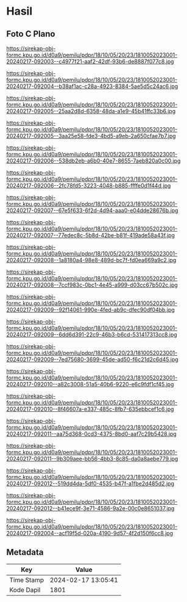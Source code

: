 # Hasil

## Foto C Plano

https://sirekap-obj-formc.kpu.go.id/d0a9/pemilu/pdpr/18/10/05/20/23/1810052023001-20240217-092003--c4977f21-aaf2-42df-93b6-de8887f077c8.jpg

https://sirekap-obj-formc.kpu.go.id/d0a9/pemilu/pdpr/18/10/05/20/23/1810052023001-20240217-092004--b38af1ac-c28a-4923-8384-5ae5d5c24ac6.jpg

https://sirekap-obj-formc.kpu.go.id/d0a9/pemilu/pdpr/18/10/05/20/23/1810052023001-20240217-092005--25aa2d8d-6358-48da-a1e9-45b41ffc33b6.jpg

https://sirekap-obj-formc.kpu.go.id/d0a9/pemilu/pdpr/18/10/05/20/23/1810052023001-20240217-092005--3aa25e58-fde3-4bd5-a9eb-2a650cfae7b7.jpg

https://sirekap-obj-formc.kpu.go.id/d0a9/pemilu/pdpr/18/10/05/20/23/1810052023001-20240217-092006--538db2eb-a6b0-40e7-8655-7aeb820a0c00.jpg

https://sirekap-obj-formc.kpu.go.id/d0a9/pemilu/pdpr/18/10/05/20/23/1810052023001-20240217-092006--2fc78fd5-3223-4048-b885-ffffe0d1f44d.jpg

https://sirekap-obj-formc.kpu.go.id/d0a9/pemilu/pdpr/18/10/05/20/23/1810052023001-20240217-092007--67e5f633-6f2d-4d94-aaa0-e04dde28676b.jpg

https://sirekap-obj-formc.kpu.go.id/d0a9/pemilu/pdpr/18/10/05/20/23/1810052023001-20240217-092007--77edec8c-5b8d-42be-b81f-419ade58a43f.jpg

https://sirekap-obj-formc.kpu.go.id/d0a9/pemilu/pdpr/18/10/05/20/23/1810052023001-20240217-092008--1a8180a4-98e8-489d-bc7f-fd0ea669a9c2.jpg

https://sirekap-obj-formc.kpu.go.id/d0a9/pemilu/pdpr/18/10/05/20/23/1810052023001-20240217-092008--7ccf983c-0bc1-4e45-a999-d03cc67b502c.jpg

https://sirekap-obj-formc.kpu.go.id/d0a9/pemilu/pdpr/18/10/05/20/23/1810052023001-20240217-092009--92f14061-990e-4fed-ab9c-dfec90df04bb.jpg

https://sirekap-obj-formc.kpu.go.id/d0a9/pemilu/pdpr/18/10/05/20/23/1810052023001-20240217-092009--6dd6d391-22c9-46b3-b6cd-531417313cc8.jpg

https://sirekap-obj-formc.kpu.go.id/d0a9/pemilu/pdpr/18/10/05/20/23/1810052023001-20240217-092009--7ed75680-3699-45de-ad50-f6c21d2c6d45.jpg

https://sirekap-obj-formc.kpu.go.id/d0a9/pemilu/pdpr/18/10/05/20/23/1810052023001-20240217-092010--a82c3008-51a5-40b6-9220-e6c9fdf1cf45.jpg

https://sirekap-obj-formc.kpu.go.id/d0a9/pemilu/pdpr/18/10/05/20/23/1810052023001-20240217-092010--8f46607a-e337-485c-8fb7-635ebbcef1c6.jpg

https://sirekap-obj-formc.kpu.go.id/d0a9/pemilu/pdpr/18/10/05/20/23/1810052023001-20240217-092011--aa75d368-0cd3-4375-8bd0-aaf7c29b5428.jpg

https://sirekap-obj-formc.kpu.go.id/d0a9/pemilu/pdpr/18/10/05/20/23/1810052023001-20240217-092011--9b309aee-bb56-4bb3-8c85-da0a8aebe779.jpg

https://sirekap-obj-formc.kpu.go.id/d0a9/pemilu/pdpr/18/10/05/20/23/1810052023001-20240217-092012--519dd4da-5df0-4535-b47f-a1fbe2d485d2.jpg

https://sirekap-obj-formc.kpu.go.id/d0a9/pemilu/pdpr/18/10/05/20/23/1810052023001-20240217-092012--b41ece9f-3e71-4586-9a2e-00c0e8651037.jpg

https://sirekap-obj-formc.kpu.go.id/d0a9/pemilu/pdpr/18/10/05/20/23/1810052023001-20240217-092004--acf19f5d-020a-4190-9d57-4f2d150f6cc8.jpg


## Metadata

| Key        | Value               |
| ---------- | ------------------- |
| Time Stamp | 2024-02-17 13:05:41 |
| Kode Dapil | 1801                |



